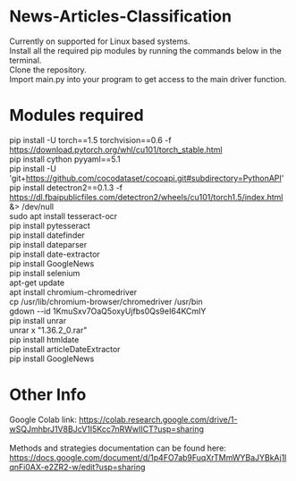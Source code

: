# News-Articles-Classification
Currently on supported for Linux based systems. <br/>
Install all the required pip modules by running the commands below in the terminal. <br/>
Clone the repository. <br/>
Import main.py into your program to get access to the main driver function. <br/>

# Modules required
  pip install -U torch==1.5 torchvision==0.6 -f https://download.pytorch.org/whl/cu101/torch_stable.html <br/>
  pip install cython pyyaml==5.1  <br/>
  pip install -U 'git+https://github.com/cocodataset/cocoapi.git#subdirectory=PythonAPI'  <br/>
  pip install detectron2==0.1.3 -f https://dl.fbaipublicfiles.com/detectron2/wheels/cu101/torch1.5/index.html &> /dev/null  <br/>
  sudo apt install tesseract-ocr  <br/>
  pip install pytesseract   <br/>
  pip install datefinder  <br/>
  pip install dateparser   <br/>
  pip install date-extractor  <br/>
  pip install GoogleNews   <br/>
  pip install selenium  <br/>
  apt-get update  <br/>
  apt install chromium-chromedriver <br/>
  cp /usr/lib/chromium-browser/chromedriver /usr/bin  <br/>
  gdown --id 1KmuSxv7OaQ5oxyUjfbs0Qs9eI64KCmIY   <br/>
  pip install unrar  <br/>
  unrar x "1.36.2_0.rar"  <br/>
  pip install htmldate  <br/>
  pip install articleDateExtractor  <br/>
  pip install GoogleNews  <br/>


# Other Info
Google Colab link: https://colab.research.google.com/drive/1-wSQJmhbrJ1V8BJcV1I5Kcc7nRWwIICT?usp=sharing <br/> <br/>
Methods and strategies documentation can be found here: https://docs.google.com/document/d/1p4FO7ab9FuqXrTMmWYBaJYBkAj1lqnFi0AX-e2ZR2-w/edit?usp=sharing
